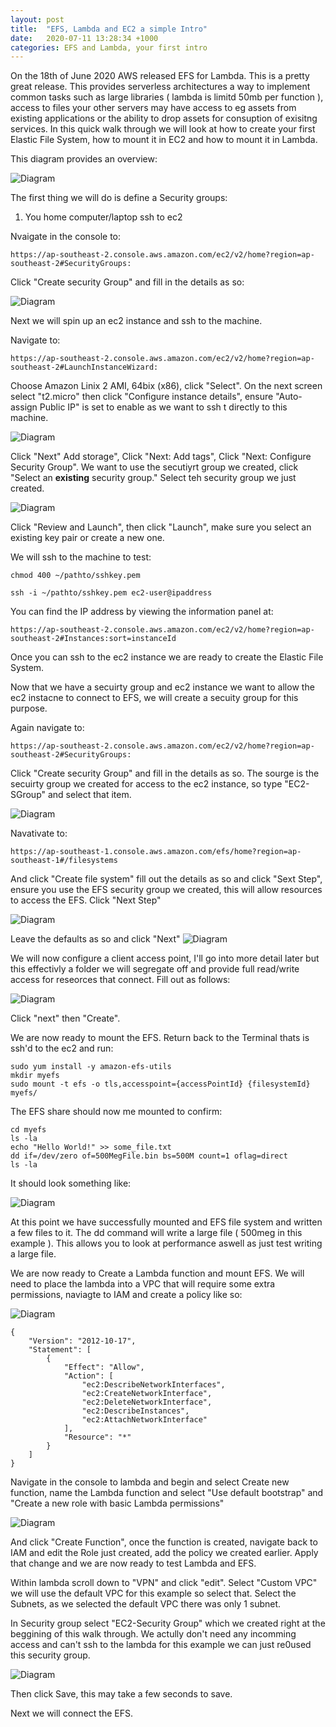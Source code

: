 ```yaml
---
layout: post
title:  "EFS, Lambda and EC2 a simple Intro"
date:   2020-07-11 13:28:34 +1000
categories: EFS and Lambda, your first intro
---
```


On the 18th of June 2020 AWS released EFS for Lambda.  This is a pretty great release.  This provides serverless architectures a way to implement common tasks such as large libraries ( lambda is limitd 50mb per function ), access to files your other servers may have access to eg assets from existing applications or the ability to drop assets for consuption of exisitng services.  In this quick walk through we will look at how to create your first Elastic File System, how to mount it in EC2 and how to mount it in Lambda.

This diagram provides an overview:

![Diagram](/assets/post/2020-06-11-EFS-LAMBDA-EC2/diagram.jpg "Diagram")

The first thing we will do is define a Security groups:

1.  You home computer/laptop ssh to ec2


Nvaigate in the console to:

```
https://ap-southeast-2.console.aws.amazon.com/ec2/v2/home?region=ap-southeast-2#SecurityGroups:
```

Click "Create security Group" and fill in the details as so:


![Diagram](/assets/post/2020-06-11-EFS-LAMBDA-EC2/homessh.png "Diagram")

Next we will spin up an ec2 instance and ssh to the machine.

Navigate to:

```
https://ap-southeast-2.console.aws.amazon.com/ec2/v2/home?region=ap-southeast-2#LaunchInstanceWizard:
```

Choose Amazon Linix 2 AMI, 64bix (x86), click "Select".  On the next screen select "t2.micro" then click "Configure instance details", ensure "Auto-assign Public IP" is set to enable as we want to ssh t directly to this machine.

![Diagram](/assets/post/2020-06-11-EFS-LAMBDA-EC2/ec2.png "Diagram")

Click "Next" Add storage", Click "Next: Add tags", Click "Next: Configure Security Group".  We want to use the secutiyrt group we created, click "Select an <strong>existing</strong> security group." Select teh security group we just created.

![Diagram](/assets/post/2020-06-11-EFS-LAMBDA-EC2/selectsg.png "Diagram")

Click "Review and Launch", then click "Launch", make sure you select an existing key pair or create a new one.

We will ssh to the machine to test:

```
chmod 400 ~/pathto/sshkey.pem

ssh -i ~/pathto/sshkey.pem ec2-user@ipaddress
```

You can find the IP address by viewing the information panel at:

```
https://ap-southeast-2.console.aws.amazon.com/ec2/v2/home?region=ap-southeast-2#Instances:sort=instanceId
```

Once you can ssh to the ec2 instance we are ready to create the Elastic File System.

Now that we have a secuirty group and ec2 instance we want to allow the ec2 instacne to connect to EFS, we will create a secuity group for this purpose.

Again navigate to:

```
https://ap-southeast-2.console.aws.amazon.com/ec2/v2/home?region=ap-southeast-2#SecurityGroups:
```

Click "Create security Group" and fill in the details as so.  The sourge is the secuirty group we created for access to the ec2 instance, so type "EC2-SGroup" and select that item.

![Diagram](/assets/post/2020-06-11-EFS-LAMBDA-EC2/sg2.jpg "Diagram")


  Navativate to:
```
https://ap-southeast-1.console.aws.amazon.com/efs/home?region=ap-southeast-1#/filesystems
```

And click "Create file system" fill out the details as so and click "Sext Step", ensure you use the EFS security group we created, this will allow resources to access the EFS.  Click "Next Step"

![Diagram](/assets/post/2020-06-11-EFS-LAMBDA-EC2/fsnetwork.png "Diagram")

Leave the defaults as so and click "Next"
![Diagram](/assets/post/2020-06-11-EFS-LAMBDA-EC2/fs.png "Diagram")

We will now configure a client access point, I'll go into more detail later but this effectivly a folder we will segregate off and provide full read/write access for reseorces that connect.  Fill out as follows:

![Diagram](/assets/post/2020-06-11-EFS-LAMBDA-EC2/access.png "Diagram")

Click "next" then "Create".

We are now ready to mount the EFS.  Return back to the Terminal thats is ssh'd to the ec2 and run:

```
sudo yum install -y amazon-efs-utils
mkdir myefs
sudo mount -t efs -o tls,accesspoint={accessPointId} {filesystemId} myefs/
```

The EFS share should now me mounted to confirm:

```
cd myefs
ls -la
echo "Hello World!" >> some_file.txt
dd if=/dev/zero of=500MegFile.bin bs=500M count=1 oflag=direct
ls -la
````

It should look something like:

![Diagram](/assets/post/2020-06-11-EFS-LAMBDA-EC2/terminal.png "Diagram")

At this point we have successfully mounted and EFS file system and written a few files to it.  The dd command will write a large file ( 500meg in this example ).  This allows you to look at performance aswell as just test writing a large file.

We are now ready to Create a Lambda function and mount EFS.  We will need to place the lambda into a VPC that will require some extra permissions, naviagte to IAM and create a policy like so:

![Diagram](/assets/post/2020-06-11-EFS-LAMBDA-EC2/policy.png "Diagram")

```
{
    "Version": "2012-10-17",
    "Statement": [
        {
            "Effect": "Allow",
            "Action": [
                "ec2:DescribeNetworkInterfaces",
                "ec2:CreateNetworkInterface",
                "ec2:DeleteNetworkInterface",
                "ec2:DescribeInstances",
                "ec2:AttachNetworkInterface"
            ],
            "Resource": "*"
        }
    ]
}
````

Navigate in the console to lambda and begin and select Create new function, name the Lambda function and select
"Use default bootstrap" and "Create a new role with basic Lambda permissions"

![Diagram](/assets/post/2020-06-11-EFS-LAMBDA-EC2/lambda.png "Diagram")

And click "Create Function", once the function is created, navigate back to IAM and edit the Role just created, add the policy we created earlier.  Apply that change and we are now ready to test Lambda and EFS.

Within lambda scroll down to "VPN" and click "edit".  Select "Custom VPC" we will use the default VPC for this example so select that.  Select the Subnets, as we selected the default VPC there was only 1 subnet.

In Security group select "EC2-Security Group" which we created right at the beggining of this walk through.  We actully don't need any incomming access and can't ssh to the lambda for this example we can just re0used this security group.

![Diagram](/assets/post/2020-06-11-EFS-LAMBDA-EC2/vpc.png "Diagram")

Then click Save, this may take a few seconds to save.

Next we will connect the EFS.
